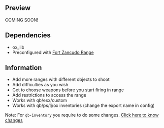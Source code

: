 ## Preview
COMING SOON!

## Dependencies
* ox_lib
* Preconfigured with [Fort Zancudo Range](https://www.gta5-mods.com/maps/fort-zancudo-shooting-range-sp-fivem)

## Information
* Add more ranges with different objects to shoot
* Add difficulties as you wish
* Get to choose weapons before you start firing in range
* Add restrictions to access the range
* Works with qb/esx/custom
* Works with qb/ps/lj/ox inventories (change the export name in config)


Note: For `qb-inventory` you require to do some changes. [Click here to know changes](https://github.com/qbcore-framework/qb-inventory/pull/497/commits/18709c69a3b02da8275b0f49baab04f8cf72e462)
